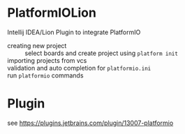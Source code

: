 # PlatformIOLion
Intellij IDEA/Lion Plugin to integrate PlatformIO

<dl>
    <dt>creating new project</dt>
    <dd>select boards and create project using <code>platform init</code></dd>
    <dt>importing projects from vcs</dt>
    <dd></dd>
    <dt>validation and auto completion for <code>platformio.ini</code></dt>
    <dd></dd>
    <dt>run <code>platformio</code> commands</dt>
</dl>
      
# Plugin
see https://plugins.jetbrains.com/plugin/13007-platformio
